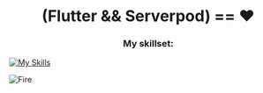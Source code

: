 <!-- ![MasterHead](https://res.cloudinary.com/dsxbnby76/image/upload/v1682337442/flutter_d9bc7de1f4_94d99c8220.png) -->
<h1 align="center">(Flutter && Serverpod) == ❤️ </h1>

<h3 align="center">My skillset:</h3>

[![My Skills](https://skillicons.dev/icons?i=flutter,dart,go,docker,kubernetes,linux,postgres,github,githubactions,postman)](https://skillicons.dev)

![Fire]([https://media.giphy.com/media/your-gif-link.gif](https://media1.tenor.com/m/PRN-EHOCuHwAAAAC/the-it-crowd-moss-the-it-crowd.gif))
